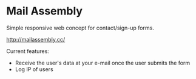 # Mail Assembly

Simple responsive web concept for contact/sign-up forms.

http://mailassembly.cc/

Current features:
- Receive the user's data at your e-mail once the user submits the form
- Log IP of users
